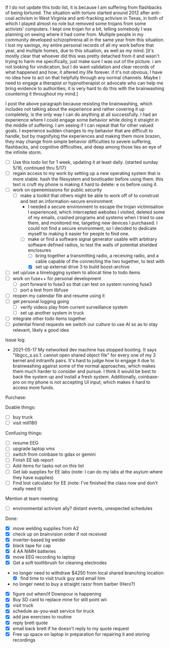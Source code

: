If I do not update this todo list, it is because I am suffering from flashbacks of being tortured.  The situation with torture started around 2012 after anti-coal activism in West Virginia and anti-fracking activism in Texas, in both of which I played almost no role but removed some trojans from some activists' computers.  I kept one trojan for a bit, telling somebody I was planning on seeing where it had come from.  Multiple people in my community developed schizophrenia all in the same year from this situation.  I lost my savings, my entire personal records of all my work before that year, and multiple homes, due to this situation, as well as my mind.  [it's mostly clear that whoever did this was pretty detached from it and wasn't trying to harm me specifically, just make sure I was out of the picture.    i am not looking for vindication, but I do want validation and clear records of what happened and how; it altered my life forever.  if it's not obvious, I have no idea how to act on that helpfully through any normal channels.  Maybe I need to engage a therapist or hypnotherapist or advocate who can help me bring evidence to authorities; it is very hard to do this with the brainwashing countering it throughout my mind.]

I post the above paragraph because resisting the brainwashing, which includes not talking about the experience and rather covering it up completely, is the only way I can do anything at all successfully.  I had an experience where I could engage some behavior while doing it straight in the middle of suffering.  I am seeing if I can repeat that for other valued goals.  I experience sudden changes to my behavior that are difficult to handle, but by magnifying the experiences and making them more brazen, they may change from simple behavior difficulties to severe suffering, flashbacks, and cognitive difficulties, and deep among those lies an eye of the infinite storm.

- [ ] Use this todo list for 1 week, updating it at least daily. {started sunday 5/16, continued thru 5/17}
- [ ] regain access to my work by setting up a new operating system that is more stable.  hash the filesystem and bootloader before using them.  this text is cruft my phone is making it hard to delete: e os before using it.
- [ ] work on openemissions for public security
  - [ ] make a toolkit that others might be able to work off of to construst and test an information-secure environment
    - I needed a secure environment to escape the trojan victimisation I experienced, which intercepted websites I visited, deleted some of my emails, crashed programs and systems when I tried to use them, and monitored me, targeting new devices I purchased.  I could not find a secure environment, so I decided to dedicate myself to making it easier for people to find one.
    - [ ] make or find a software signal generator usable with arbitrary software defined radios, to test the walls of potential shielded enclosures
      - [ ] bring together a transmitting radio, a receiving radio, and a cable capable of the connecting the two together, to test with
      - [X] set up external drive 3 to build boost-archive
- [ ] set up/use a timelogging system to allocat time to todo items
- [ ] work on fuse++ for personal development
  - [ ] port forward to fuse3 so that can test on system running fuse3
  - [ ] port a test from libfuse
- [ ] reopen my calendar file and resume using it
- [ ] get personal logging going
  - [ ] verify videos play from current surveillance system
  - [ ] set up another system in truck
- [ ] integrate other todo items together
- [ ] potential friend requests we switch our culture to use AI so as to stay relevant, likely a good idea

Issue log:
  - 2021-05-17 My networked dev machine has stopped booting.  It says "libgcc_s.so.1: cannot open shared object file" for every one of my 3 kernel and initramfs pairs.  It's hard to judge how to engage it due to brainwashing against some of the normal approaches, which makes them much harder to consider and pursue.  I think it would be best to back the system up and install a fresh system.  Additionally, coinbase-pro on my phone is not accepting UI input, which makes it hard to access more funds.

Purchase:

Doable things:
- [ ] buy truck
- [ ] visit mill180

Confusing things:
- [ ] resume EEG
- [ ] upgrade laptop vms
- [ ] switch from coinbase to gdax or gemini
- [ ] Finish EE lab report
- [ ] Add items for tasks not on this list
- [ ] Get lab supplies for EE labs (note: I can do my labs at the asylum where they have supplies)
- [ ] Find lost calculator for EE (note: I've finished the class now and don't really need it)

Mention at team meeting:
- [ ] environmental activism ally?  distant events, unexpected schedules

Done:
- [X] move welding supplies from A2
- [X] check up on brainvision order if not received
- [X] inverter-based tig welder
- [X] black tape for cap
- [X] 4 AA NiMH batteries
- [X] move EEG recording to laptop
- [x] Get a soft toothbrush for cleaning electrodes
- no longer need to withdraw $4250 from local shared branching location
   - [x] find time to visit truck guy and email him
- no longer need to buy a straight razor from barber (Hero?)
- [x] figure out when/if Downpour is happening
- [x] Buy SD card to replace mine for still point wii
- [x] visit truck
- [x] schedule as-you-wait service for truck
- [x] add jaw exercises to routine
- [x] reply brett quote
- [x] email back brett if he doesn't reply to my quote request
- [x] Free up space on laptop in preparation for repairing it and storing recordings
